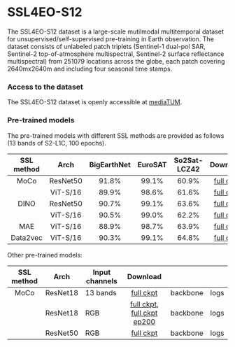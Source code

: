 # SSL4EO-S12
The SSL4EO-S12 dataset is a large-scale mutilmodal multitemporal dataset for unsupervised/self-supervised pre-training in Earth observation. The dataset consists of unlabeled patch triplets (Sentinel-1 dual-pol SAR, Sentinel-2 top-of-atmosphere multispectral, Sentinel-2 surface reflectance multispectral) from 251079 locations across the globe, each patch covering 2640mx2640m and including four seasonal time stamps.

### Access to the dataset
The SSL4EO-S12 dataset is openly accessible at [mediaTUM](https://mediatum.ub.tum.de/1660427).

### Pre-trained models
The pre-trained models with different SSL methods are provided as follows (13 bands of S2-L1C, 100 epochs).


| SSL method |   Arch   | BigEarthNet | EuroSAT | So2Sat-LCZ42 |                                                   Download                                                  |          |      |
|:----------:|:--------:|:-----------:|:-------:|:------------:|:-----------------------------------------------------------------------------------------------------------:|:--------:|:----:|
|    MoCo    | ResNet50 |    91.8%    |  99.1%  |     60.9%    |    [full ckpt](https://syncandshare.lrz.de/getlink/fiUTyFN9kvFVhBfFBry6K8wK/B13_rn50_moco_0099_ckpt.pth)    | [backbone](https://syncandshare.lrz.de/getlink/fiYDLhcuBnssotKvLCwUTjad/B13_rn50_moco_0099.pth) | [logs](https://drive.google.com/file/d/1G66pdvJmeD6Rc-OZdOKA1h2Vnvq_0nnt/view?usp=sharing) |
|            | ViT-S/16 |    89.9%    |  98.6%  |     61.6%    |   [full ckpt](https://syncandshare.lrz.de/getlink/fiMJnvN2F2bi7enxbDduN9Tq/B13_vits16_moco_0099_ckpt.pth)   | [backbone](https://syncandshare.lrz.de/getlink/fi9nXfDQCgM37sBShifgZvDG/B13_vits16_moco_0099.pth) | [logs](https://drive.google.com/file/d/1f05B85T4Y2-RntfAw42uICKm9mwilHXF/view?usp=sharing) |
|    DINO    | ResNet50 |    90.7%    |  99.1%  |     63.6%    |    [full ckpt](https://syncandshare.lrz.de/getlink/fiEqiTz7JM2TFFxBa8D91mfo/B13_rn50_dino_0095_ckpt.pth)    | [backbone](https://syncandshare.lrz.de/getlink/fiUYZu2N7oNsfHHu6skVHJ3b/B13_rn50_dino_0099.pth) | logs |
|            | ViT-S/16 |    90.5%    |  99.0%  |     62.2%    |   [full ckpt](https://syncandshare.lrz.de/getlink/fi9mUJArfqKWtYeadixqxGfE/B13_vits16_dino_0099_ckpt.pth)   | [backbone](https://syncandshare.lrz.de/getlink/fiXrWtDAdYgEwbWGUBhcjxxc/B13_vits16_dino_0099.pth) | [logs](https://drive.google.com/file/d/1eeKrKFMa6akGyXugBRF6-rJ7oTIeZAno/view?usp=sharing) |
|     MAE    | ViT-S/16 |    88.9%    |  98.7%  |     63.9%    |    [full ckpt](https://syncandshare.lrz.de/getlink/fiXAvqk1spqizGLKaFpfENSX/B13_vits16_mae_0099_ckpt.pth)   | [backbone](https://syncandshare.lrz.de/getlink/fiKHsA3LyYLV8cUSMWphpUNE/B13_vits16_mae_0099.pth) | [logs](https://drive.google.com/file/d/1uJojq9q_fKMdD6cO1YXCPguZYEmfj35s/view?usp=sharing) |
|  Data2vec  | ViT-S/16 |    90.3%    |  99.1%  |     64.8%    | [full ckpt](https://syncandshare.lrz.de/getlink/fiV5t9MAya9UiV3U729ovyPN/B13_vits16_data2vec_0099_ckpt.pth) | [backbone](https://syncandshare.lrz.de/getlink/fi8GpGpL3zXmZ6ETPDTmeLGT/B13_vits16_data2vec_0099.pth) | logs |

Other pre-trained models:

| SSL method |   Arch   | Input channels |                                                           Download                                                           |          |      |
|:----------:|:--------:|----------------|:----------------------------------------------------------------------------------------------------------------------------:|:--------:|:----:|
|    MoCo    | ResNet18 | 13 bands      |             [full ckpt](https://syncandshare.lrz.de/getlink/fiLnquyqkNtaqC8kbBiMuM7R/B13_rn18_moco_0099_ckpt.pth)            | backbone | logs |
|            | ResNet18 | RGB            | [full ckpt](https://syncandshare.lrz.de/getlink/fiParGkEcSEB3WJPYPc19rBP/B3_rn18_moco_0099_ckpt.pth), [full ckpt ep200](https://syncandshare.lrz.de/getlink/fiYGJWR9X9r63sLjdYzeMpRy/B3_rn18_moco_0199_ckpt.pth) | backbone | logs |
|            | ResNet50 | RGB            |             [full ckpt](https://syncandshare.lrz.de/getlink/fiYTwDhKBLM8zQr1gBqXdQvN/B3_rn50_moco_0099_ckpt.pth)            | backbone | logs |

